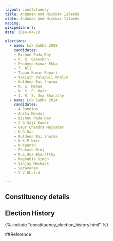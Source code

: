 ```yaml
---
layout: constituency
title: Andaman And Nicobar Islands
state: Andaman And Nicobar Islands
mapimg: 
wikipedia-url: 
date: 2014-04-10

elections: 
  - name: Lok Sabha 2009
    candidates: 
    - Bishnu Pada Ray 
    - P. R. Ganeshan 
    - Pradeep Kumar Ekka 
    - T. Ali 
    - Tapan Kumar Bepari 
    - Vakiath Valappil Khalid 
    - Kuldeep Rai Sharma 
    - M. S. Mohan 
    - N. K. P. Nair 
    - I. R. S. Uma Bharathy  
  - name: Lok Sabha 2014
    candidates: 
    - A Pandian 
    - Anita Mondal 
    - Bishnu Pada Ray 
    - C G Saji Kumar 
    - Gaur Chandra Majumder 
    - K.G.Das 
    - Kuldeep Rai Sharma 
    - N K P Nair 
    - N Kannan 
    - Prakash Minj 
    - R.S.Uma Bharatthy 
    - Raghubir Singh 
    - Sanjay Meshack 
    - Saravanan 
    - V V Khalid  

---
```


## Constituency details


## Election History
{% include "constituency_election_history.html" %}

##Reference
